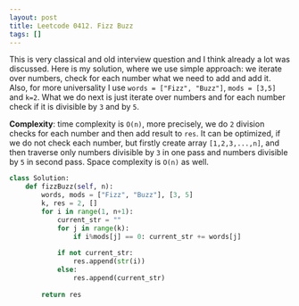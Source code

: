 ```yaml
---
layout: post
title: Leetcode 0412. Fizz Buzz
tags: []
---
```


This is very classical and old interview question and I think already a lot was discussed. Here is my solution, where we use simple approach: we iterate over numbers, check for each number what we need to add and add it. Also, for more universality I use `words = ["Fizz", "Buzz"]`, `mods = [3,5]` and `k=2`. What we do next is just iterate over numbers and for each number check if it is divisible by `3` and by `5`.

**Complexity**: time complexity is `O(n)`, more precisely, we do `2` division checks for each number and then add result to `res`. It can be optimized, if we do not check each number, but firstly create array `[1,2,3,...,n]`, and then traverse only numbers divisible by `3` in one pass and numbers divisible by `5` in second pass. Space complexity is `O(n)` as well.

```python
class Solution:
    def fizzBuzz(self, n):
        words, mods = ["Fizz", "Buzz"], [3, 5]
        k, res = 2, []
        for i in range(1, n+1):
            current_str = ""
            for j in range(k):
                if i%mods[j] == 0: current_str += words[j]
                    
            if not current_str:
                res.append(str(i))
            else:
                res.append(current_str)
                
        return res
```
